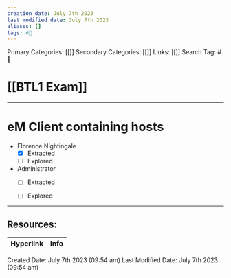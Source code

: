 ```yaml
---
creation date: July 7th 2023
last modified date: July 7th 2023
aliases: []
tags: #📖
---
```


Primary Categories: [[]] 
Secondary Categories: [[]] 
Links: [[]] 
Search Tag: #📖  

# [[BTL1 Exam]]  
---

# eM Client containing hosts
- Florence Nightingale
	- [x] Extracted
	- [ ] Explored
- Administrator 
	- [ ] Extracted
	- [ ] Explored































___

## Resources:

| Hyperlink | Info |
| --------- | ---- |


Created Date: July 7th 2023 (09:54 am) 
Last Modified Date: July 7th 2023 (09:54 am)
